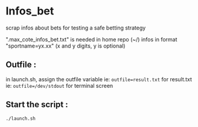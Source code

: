 # Infos_bet
scrap infos about bets for testing a safe betting strategy

".max_cote_infos_bet.txt" is needed in home repo (~/)
infos in format "sportname=yx.xx" (x and y digits, y is optional)

## Outfile :
in launch.sh, assign the outfile variable
ie: `outfile=result.txt` for result.txt
ie: `outfile=/dev/stdout` for terminal screen

## Start the script : 
`./launch.sh`
